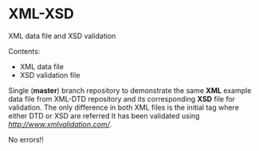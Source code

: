 # XML-XSD
XML data file and XSD validation

Contents:
* XML data file 
* XSD validation file

Single (**master**) branch repository to demonstrate the same **XML** example data file from XML-DTD repository and its corresponding **XSD** file for validation.
The only difference in both XML files is the initial tag where either DTD or XSD are referred
It has been validated using _http://www.xmlvalidation.com/_.

No errors!!

